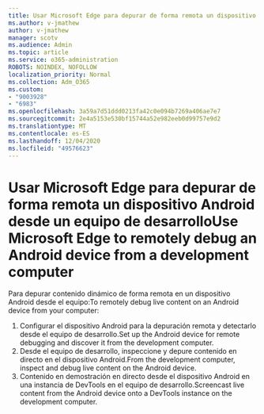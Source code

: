```yaml
---
title: Usar Microsoft Edge para depurar de forma remota un dispositivo Android desde un equipo de desarrollo
ms.author: v-jmathew
author: v-jmathew
manager: scotv
ms.audience: Admin
ms.topic: article
ms.service: o365-administration
ROBOTS: NOINDEX, NOFOLLOW
localization_priority: Normal
ms.collection: Adm_O365
ms.custom:
- "9003928"
- "6983"
ms.openlocfilehash: 3a59a7d51ddd0213fa42c0e094b7269a406ae7e7
ms.sourcegitcommit: 2e4a5153e530bf15744a52e982eeb0d99757e9d2
ms.translationtype: MT
ms.contentlocale: es-ES
ms.lasthandoff: 12/04/2020
ms.locfileid: "49576623"
---
```

# <a name="use-microsoft-edge-to-remotely-debug-an-android-device-from-a-development-computer"></a><span data-ttu-id="f8acd-102">Usar Microsoft Edge para depurar de forma remota un dispositivo Android desde un equipo de desarrollo</span><span class="sxs-lookup"><span data-stu-id="f8acd-102">Use Microsoft Edge to remotely debug an Android device from a development computer</span></span>

<span data-ttu-id="f8acd-103">Para depurar contenido dinámico de forma remota en un dispositivo Android desde el equipo:</span><span class="sxs-lookup"><span data-stu-id="f8acd-103">To remotely debug live content on an Android device from your computer:</span></span>

1. <span data-ttu-id="f8acd-104">Configurar el dispositivo Android para la depuración remota y detectarlo desde el equipo de desarrollo.</span><span class="sxs-lookup"><span data-stu-id="f8acd-104">Set up the Android device for remote debugging and discover it from the development computer.</span></span>
2. <span data-ttu-id="f8acd-105">Desde el equipo de desarrollo, inspeccione y depure contenido en directo en el dispositivo Android.</span><span class="sxs-lookup"><span data-stu-id="f8acd-105">From the development computer, inspect and debug live content on the Android device.</span></span>
3. <span data-ttu-id="f8acd-106">Contenido en demostración en directo desde el dispositivo Android en una instancia de DevTools en el equipo de desarrollo.</span><span class="sxs-lookup"><span data-stu-id="f8acd-106">Screencast live content from the Android device onto a DevTools instance on the development computer.</span></span>
